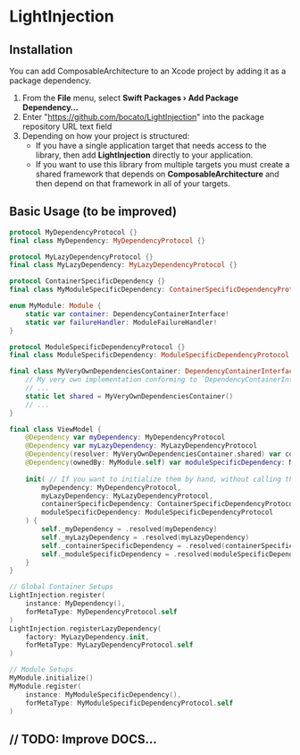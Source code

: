# LightInjection

## Installation
You can add ComposableArchitecture to an Xcode project by adding it as a package dependency.

  1. From the **File** menu, select **Swift Packages › Add Package Dependency…**
  2. Enter "https://github.com/bocato/LightInjection" into the package repository URL text field
  3. Depending on how your project is structured:
      - If you have a single application target that needs access to the library, then add **LightInjection** directly to your application.
      - If you want to use this library from multiple targets you must create a shared framework that depends on **ComposableArchitecture** and then depend on that framework in all of your targets.

## Basic Usage (to be improved)
```swift
protocol MyDependencyProtocol {}
final class MyDependency: MyDependencyProtocol {}

protocol MyLazyDependencyProtocol {}
final class MyLazyDependency: MyLazyDependencyProtocol {}

protocol ContainerSpecificDependency {}
final class MyModuleSpecificDependency: ContainerSpecificDependencyProtocol {}

enum MyModule: Module {
    static var container: DependencyContainerInterface!
    static var failureHandler: ModuleFailureHandler!
}

protocol ModuleSpecificDependencyProtocol {}
final class ModuleSpecificDependency: ModuleSpecificDependencyProtocol {}

final class MyVeryOwnDependenciesContainer: DependencyContainerInterface {
    // My very own implementation conforming to `DependencyContainerInterface`... 
    // ...
    static let shared = MyVeryOwnDependenciesContainer()
    // ...
}

final class ViewModel {
    @Dependency var myDependency: MyDependencyProtocol
    @Dependency var myLazyDependency: MyLazyDependencyProtocol
    @Dependency(resolver: MyVeryOwnDependenciesContainer.shared) var containerSpecificDependency: ContainerSpecificDependencyProtocol
    @Dependency(ownedBy: MyModule.self) var moduleSpecificDependency: ModuleSpecificDependencyProtocol
    
    init( // If you want to initialize them by hand, without calling the container... Interesting for tests.
        myDependency: MyDependencyProtocol,
        myLazyDependency: MyLazyDependencyProtocol,
        containerSpecificDependency: ContainerSpecificDependencyProtocol,
        moduleSpecificDependency: ModuleSpecificDependencyProtocol
    ) {
        self._myDependency = .resolved(myDependency)
        self._myLazyDependency = .resolved(myLazyDependency)
        self._containerSpecificDependency = .resolved(containerSpecificDependency)
        self._moduleSpecificDependency = .resolved(moduleSpecificDependency)
    }
}

// Global Container Setups
LightInjection.register(
    instance: MyDependency(),
    forMetaType: MyDependencyProtocol.self
)
LightInjection.registerLazyDependency(
    factory: MyLazyDependency.init,
    forMetaType: MyLazyDependencyProtocol.self
)

// Module Setups
MyModule.initialize()
MyModule.register(
    instance: MyModuleSpecificDependency(),
    forMetaType: MyModuleSpecificDependencyProtocol.self
)
```

## // TODO: Improve DOCS...
